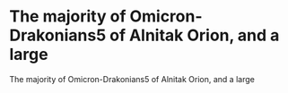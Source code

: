 # The majority of Omicron-Drakonians5 of Alnitak Orion, and a large

The majority of Omicron-Drakonians5 of Alnitak Orion, and a large